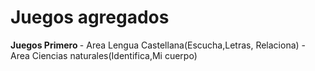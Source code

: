<h1> Juegos agregados</h1> 
<strong>Juegos Primero </strong> 
- Area Lengua Castellana(Escucha,Letras, Relaciona)
- Area Ciencias naturales(Identifica,Mi cuerpo)
                   
